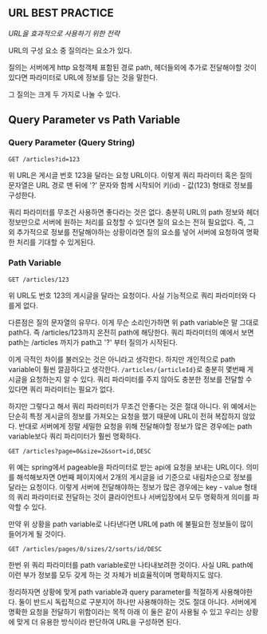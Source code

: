 ## URL BEST PRACTICE

*URL을 효과적으로 사용하기 위한 전략*

URL의 구성 요소 중 질의라는 요소가 있다.

질의는 서버에게 http 요청객체 표함된 경로 path, 헤더들외에 추가로 전달해야할 것이 있다면 파라미터로 URL에 정보를 담는 것을 말한다.

그 질의는 크게 두 가지로 나눌 수 있다.

## Query Parameter vs Path Variable

### Query Parameter (Query String)

```
GET /articles?id=123
```

위 URL은 게시글 번호 123을 달라는 요청 URL이다. 이렇게 쿼리 파라미터 혹은 질의 문자열은 URL 경로 맨 뒤에 '?' 문자와 함께 시작되어 키(id) - 값(123) 형태로 정보를 구성한다.

쿼리 파라미터를 무조건 사용하면 좋다라는 것은 없다. 충분히 URL의 path 정보와 헤더 정보만으로 서버에 원하는 처리를 요청할 수 있다면 질의 요소는 전혀 필요없다. 즉, 그 외 추가적으로 정보를 전달해야하는 상황이라면 질의 요소를 넣어 서버에 요청하여 명확한 처리를 기대할 수 있게된다.

### Path Variable

```
GET /articles/123
```

위 URL도 번호 123의 게시글을 달라는 요청이다. 사실 기능적으로 쿼리 파라미터와 다를게 없다.

다른점은 질의 문자열의 유무다. 이게 무슨 소리인가하면 위 path variable은 말 그대로 path다. 즉 /articles/123까지 온전히 path에 해당한다. 쿼리 파라미터의 예에서 보면 path는 /articles 까지가 path고 '?' 부터 질의가 시작된다.

이게 극적인 차이를 불러오는 것은 아니라고 생각한다. 하지만 개인적으로 path variable이 훨씬 깔끔하다고 생각한다. `/articles/{articleId}`로  충분히 몇번째 게시글을 요청하는지 알 수 있다. 쿼리 파라미터를 주지 않아도 충분한 정보를 전달할 수 있다면 쿼리 파라미터는 필요가 없다.

하지만 그렇다고 해서 쿼리 파라미터가 무조건 안좋다는 것은 절대 아니다. 위 예에서는 단순히 특정 게시글의 정보를 가져오는 요청을 했기 때문에 URL이 전혀 복잡하지 않았다. 반대로 서버에게 정말 세밀한 요청을 위해 전달해야할 정보가 많은 경우에는 path variable보다 쿼리 파리미터가 훨씬 명확하다.

```
GET /articles?page=0&size=2&sort=id,DESC
```

위 예는 spring에서 pageable을 파라미터로 받는 api에 요청을 보내는 URL이다. 의미를 해석해보자면 0번째 페이지에서 2개의 게시글을 id 기준으로 내림차순으로 정보를 달라는 요청이다. 이렇게 서버에 전달해야하는 정보가 많은 경우에는 key - value 형태의 쿼리 파라미터로 전달하는 것이 클라이언트나 서버입장에서 모두 명확하게 의미를 파악할 수 있다.

만약 위 상황을 path variable로 나타낸다면 URL에 path 에 불필요한 정보들이 많이 들어가게 될 것이다.

```
GET /articles/pages/0/sizes/2/sorts/id/DESC
```

한번 위 쿼리 파라미터를 path variable로만 나타내보려한 것이다. 사실 URL path에 이런 부가 정보를 모두 갖게 하는 것 자체가 비효율적이며 명확하지도 않다.

정리하자면 상황에 맞게 path variable과 query parameter를 적절하게 사용해야한다. 둘이 반드시 독립적으로 구분지어 하나만 사용해야하는 것도 절대 아니다. 서버에게 명확한 요청을 전달하기 위함이라는 목적 아래 이 둘은 같이 사용될 수 있고 우리는 상황에 맞게 더 유용한 방식이라 판단하여 URL을 구성하면 된다.
